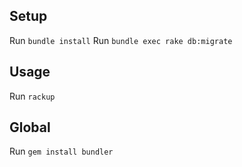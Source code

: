 ## Setup
Run `bundle install`
Run `bundle exec rake db:migrate`
## Usage
Run `rackup`
## Global
Run `gem install bundler`
